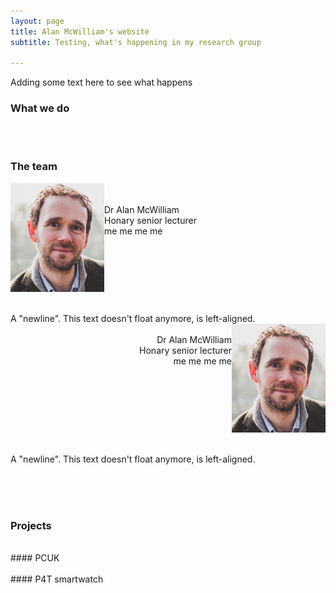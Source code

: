 ```yaml
---
layout: page
title: Alan McWilliam's website
subtitle: Testing, what's happening in my research group

---
```



Adding some text here to see what happens

### **What we do**
<br /><br />

### **The team**
<img src="/assets/img/bioPic.jpg" align="left" width="150px" margin="75px"/>
<br /><br />   Dr Alan McWilliam <br />   Honary senior lecturer <br />   me me me me

<br clear="left"/>
<br /><br />
A "newline". This text doesn't float anymore, is left-aligned.

<img src="/assets/img/bioPic.jpg" align="right" width="150px" margin="75px"/>
<br /><br />   <Div align="right">Dr Alan McWilliam <br />   Honary senior lecturer <br />   me me me me </Div>

<br clear="right"/>
<br /><br />
A "newline". This text doesn't float anymore, is left-aligned.
<br /><br />


<br /><br />




### **Projects**
<br />
#### PCUK
<br />
<br />
#### P4T smartwatch
<br />
<br />


